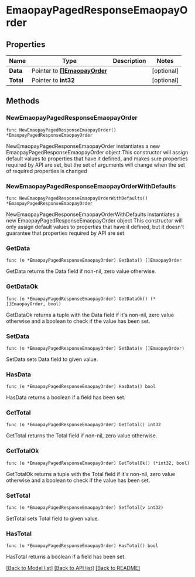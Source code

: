 # EmaopayPagedResponseEmaopayOrder

## Properties

Name | Type | Description | Notes
------------ | ------------- | ------------- | -------------
**Data** | Pointer to [**[]EmaopayOrder**](EmaopayOrder.md) |  | [optional] 
**Total** | Pointer to **int32** |  | [optional] 

## Methods

### NewEmaopayPagedResponseEmaopayOrder

`func NewEmaopayPagedResponseEmaopayOrder() *EmaopayPagedResponseEmaopayOrder`

NewEmaopayPagedResponseEmaopayOrder instantiates a new EmaopayPagedResponseEmaopayOrder object
This constructor will assign default values to properties that have it defined,
and makes sure properties required by API are set, but the set of arguments
will change when the set of required properties is changed

### NewEmaopayPagedResponseEmaopayOrderWithDefaults

`func NewEmaopayPagedResponseEmaopayOrderWithDefaults() *EmaopayPagedResponseEmaopayOrder`

NewEmaopayPagedResponseEmaopayOrderWithDefaults instantiates a new EmaopayPagedResponseEmaopayOrder object
This constructor will only assign default values to properties that have it defined,
but it doesn't guarantee that properties required by API are set

### GetData

`func (o *EmaopayPagedResponseEmaopayOrder) GetData() []EmaopayOrder`

GetData returns the Data field if non-nil, zero value otherwise.

### GetDataOk

`func (o *EmaopayPagedResponseEmaopayOrder) GetDataOk() (*[]EmaopayOrder, bool)`

GetDataOk returns a tuple with the Data field if it's non-nil, zero value otherwise
and a boolean to check if the value has been set.

### SetData

`func (o *EmaopayPagedResponseEmaopayOrder) SetData(v []EmaopayOrder)`

SetData sets Data field to given value.

### HasData

`func (o *EmaopayPagedResponseEmaopayOrder) HasData() bool`

HasData returns a boolean if a field has been set.

### GetTotal

`func (o *EmaopayPagedResponseEmaopayOrder) GetTotal() int32`

GetTotal returns the Total field if non-nil, zero value otherwise.

### GetTotalOk

`func (o *EmaopayPagedResponseEmaopayOrder) GetTotalOk() (*int32, bool)`

GetTotalOk returns a tuple with the Total field if it's non-nil, zero value otherwise
and a boolean to check if the value has been set.

### SetTotal

`func (o *EmaopayPagedResponseEmaopayOrder) SetTotal(v int32)`

SetTotal sets Total field to given value.

### HasTotal

`func (o *EmaopayPagedResponseEmaopayOrder) HasTotal() bool`

HasTotal returns a boolean if a field has been set.


[[Back to Model list]](../README.md#documentation-for-models) [[Back to API list]](../README.md#documentation-for-api-endpoints) [[Back to README]](../README.md)


